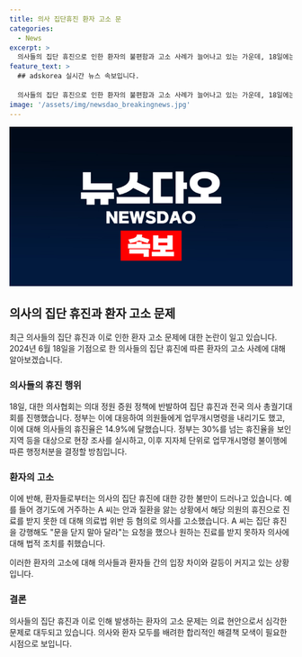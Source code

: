 ```yaml
---
title: 의사 집단휴진 환자 고소 문
categories:
  - News
excerpt: >
  의사들의 집단 휴진으로 인한 환자의 불편함과 고소 사례가 늘어나고 있는 가운데, 18일에는 경기도 거주 A씨가 소속 의원의 휴진으로 치료를 받지 못하자 의료법 위반 혐의로 경찰에 고발했다. 이에 대한 정부의 대응과 전국 의료기관의 휴진율에 대한 조사가 이루어지고 있으며, 이후 휴진 사유를 파악하여 행정처분을 검토할 예정이다. 의사들의 행동에 따른 환자들의 불편함과 정부의 대응이 주목을 받고 있다.
feature_text: >
  ## adskorea 실시간 뉴스 속보입니다.

  의사들의 집단 휴진으로 인한 환자의 불편함과 고소 사례가 늘어나고 있는 가운데, 18일에는 경기도 거주 A씨가 소속 의원의 휴진으로 치료를 받지 못하자 의료법 위반 혐의로 경찰에 고발했다. 이에 대한 정부의 대응과 전국 의료기관의 휴진율에 대한 조사가 이루어지고 있으며, 이후 휴진 사유를 파악하여 행정처분을 검토할 예정이다. 의사들의 행동에 따른 환자들의 불편함과 정부의 대응이 주목을 받고 있다.
image: '/assets/img/newsdao_breakingnews.jpg'
---
```


<p><img src="/assets/img/newsdao_breakingnews.jpg" alt="adskorea 속보" /></p>

<h2 data-ke-size="size26">의사의 집단 휴진과 환자 고소 문제</h2>

<p data-ke-size="size16">최근 의사들의 집단 휴진과 이로 인한 환자 고소 문제에 대한 논란이 일고 있습니다. 2024년 6월 18일을 기점으로 한 의사들의 집단 휴진에 따른 환자의 고소 사례에 대해 알아보겠습니다.</p>

<h3>의사들의 휴진 행위</h3>

<p data-ke-size="size16">18일, 대한 의사협회는 의대 정원 증원 정책에 반발하여 집단 휴진과 전국 의사 총궐기대회를 진행했습니다. 정부는 이에 대응하여 의원들에게 업무개시명령을 내리기도 했고, 이에 대해 의사들의 휴진율은 14.9%에 달했습니다. 정부는 30%를 넘는 휴진율을 보인 지역 등을 대상으로 현장 조사를 실시하고, 이후 지자체 단위로 업무개시명령 불이행에 따른 행정처분을 결정할 방침입니다.</p>

<h3>환자의 고소</h3>

<p data-ke-size="size16">이에 반해, 환자들로부터는 의사의 집단 휴진에 대한 강한 불만이 드러나고 있습니다. 예를 들어 경기도에 거주하는 A 씨는 안과 질환을 앓는 상황에서 해당 의원의 휴진으로 진료를 받지 못한 데 대해 의료법 위반 등 혐의로 의사를 고소했습니다. A 씨는 집단 휴진을 강행해도 "문을 닫지 말아 달라"는 요청을 했으나 원하는 진료를 받지 못하자 의사에 대해 법적 조치를 취했습니다.</p>

<p data-ke-size="size16">이러한 환자의 고소에 대해 의사들과 환자들 간의 입장 차이와 갈등이 커지고 있는 상황입니다.</p>

<h3>결론</h3>

<p data-ke-size="size16">의사들의 집단 휴진과 이로 인해 발생하는 환자의 고소 문제는 의료 현안으로서 심각한 문제로 대두되고 있습니다. 의사와 환자 모두를 배려한 합리적인 해결책 모색이 필요한 시점으로 보입니다.</p>

